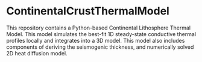 # ContinentalCrustThermalModel
This repository contains a Python-based Continental Lithosphere Thermal Model. This model simulates the best-fit 1D steady-state conductive thermal profiles locally and integrates into a 3D model. This model also includes components of deriving the seismogenic thickness, and numerically solved 2D heat diffusion model.
